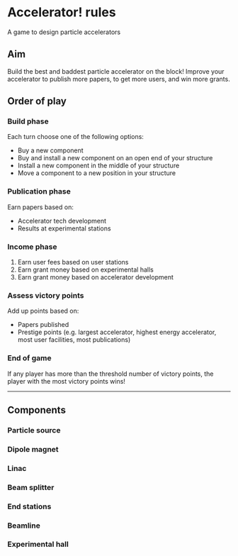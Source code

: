 # Accelerator! rules
A game to design particle accelerators

## Aim
Build the best and baddest particle accelerator on the block! Improve your accelerator to publish more papers, to get more users, and win more grants. 

## Order of play
### Build phase
Each turn choose one of the following options:
* Buy a new component
* Buy and install a new component on an open end of your structure 
* Install a new component in the middle of your structure
* Move a component to a new position in your structure

### Publication phase
Earn papers based on:
* Accelerator tech development
* Results at experimental stations

### Income phase
1. Earn user fees based on user stations
2. Earn grant money based on experimental halls
3. Earn grant money based on accelerator development

### Assess victory points
Add up points based on:
* Papers published
* Prestige points (e.g. largest accelerator, highest energy accelerator, most user facilities, most publications)

### End of game
If any player has more than the threshold number of victory points, the player with the most victory points wins!

---

## Components

### Particle source

### Dipole magnet

### Linac

### Beam splitter

### End stations

### Beamline

### Experimental hall

